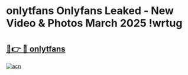 # onlytfans Onlyfans Leaked - New Video & Photos March 2025 !wrtug

# <h2><a href="https://k224jw.iuczelnia.edu.pl?title=onlytfans&ref=wrtug">🔗👉 🔴 onlytfans</a></h2>

[![acn](https://github.com/user-attachments/assets/0f9c940e-d8b0-45ae-aac7-cd30a18b3e1c)](https://k224jw.iuczelnia.edu.pl?title=onlytfans&ref=wrtug)

